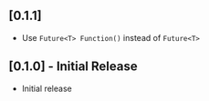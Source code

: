 ## [0.1.1]

* Use `Future<T> Function()` instead of `Future<T>`

## [0.1.0] - Initial Release

* Initial release